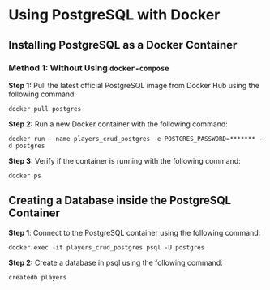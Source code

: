 # Using PostgreSQL with Docker

## Installing PostgreSQL as a Docker Container 

### Method 1: Without Using `docker-compose`

**Step 1:** Pull the latest official PostgreSQL image from Docker Hub using the following command:

```shell
docker pull postgres

```

**Step 2:** Run a new Docker container with the following command:
```shell
docker run --name players_crud_postgres -e POSTGRES_PASSWORD=******* -d postgres
```

**Step 3:** Verify if the container is running with the following command:
```shell
docker ps
```

## Creating a Database inside the PostgreSQL Container


**Step 1**: Connect to the PostgreSQL container using the following command:
  ```shell
  docker exec -it players_crud_postgres psql -U postgres 
  ```

**Step 2:** Create a database in psql using the following command:
```
createdb players
```